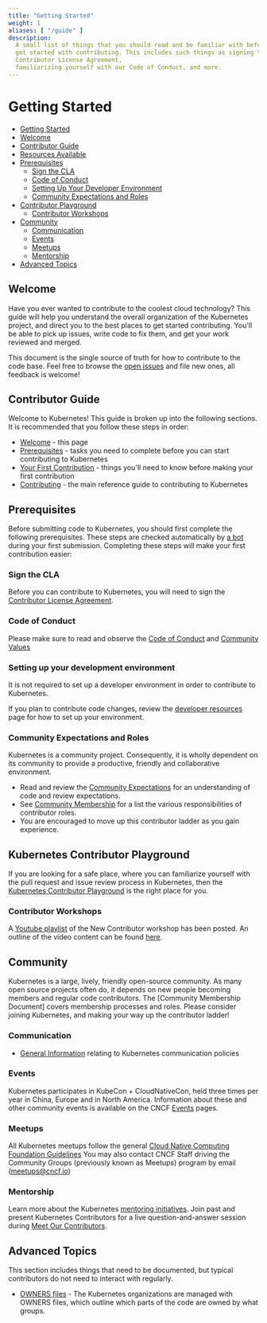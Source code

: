 ```yaml
---
title: "Getting Started"
weight: 1
aliases: [ "/guide" ]
description:
  A small list of things that you should read and be familiar with before you
  get started with contributing. This includes such things as signing the
  Contributor License Agreement, 
  familiarizing yourself with our Code of Conduct, and more.
---
```


# Getting Started

- [Getting Started](#getting-started)
- [Welcome](#welcome)
- [Contributor Guide](#contributor-guide)
- [Resources Available](#resources-available)
- [Prerequisites](#prerequisites)
  - [Sign the CLA](#sign-the-CLA)
  - [Code of Conduct](#code-of-conduct)
  - [Setting Up Your Developer Environment](#setting-up)
  - [Community Expectations and Roles](#community-expectations)
- [Contributor Playground](#contributor-playground)
  - [Contributor Workshops](#contributor-workshops)
- [Community](#community)
  - [Communication](#communication)
  - [Events](#events)
  - [Meetups](#meetups)
  - [Mentorship](#mentorship)
- [Advanced Topics](#advanced-topics)

## Welcome

Have you ever wanted to contribute to the coolest cloud technology?
This guide will help you understand the overall organization 
of the Kubernetes project, 
and direct you to the best places to get started contributing. 
You'll be able to pick up issues, write code to fix them, 
and get your work reviewed and merged.

This document is the single source of truth for how to 
contribute to the code base. Feel free to browse the  [open issues] 
and file new ones, all feedback is welcome!

## Contributor Guide

Welcome to Kubernetes! This guide is broken up into the following sections. 
It is recommended that you follow these steps in order: 

- [Welcome](#welcome) - this page 
- [Prerequisites](#prerequisites) - tasks you need to complete before 
  you can start contributing to Kubernetes
- [Your First Contribution](first-contribution.md) - things you'll need to know 
  before making your first contribution
- [Contributing](contributing.md) - the main reference guide to contributing 
  to Kubernetes

## Prerequisites

Before submitting code to Kubernetes, you should first complete the following 
prerequisites.
These steps are checked automatically by [a bot]
during your first submission. 
Completing these steps will make your first contribution easier: 

### Sign the CLA

Before you can contribute to Kubernetes, you will need to sign the
[Contributor License Agreement].  

### Code of Conduct

Please make sure to read and observe the 
[Code of Conduct] and [Community Values]

### Setting up your development environment

It is not required to set up a developer environment in order to 
contribute to Kubernetes.

If you plan to contribute code changes, 
review the [developer resources]
page for how to set up your environment.

### Community Expectations and Roles

Kubernetes is a community project.
Consequently, it is wholly dependent on its community to provide a productive, 
friendly and collaborative environment.

- Read and review the [Community Expectations] for an 
understanding of code and review expectations.
- See [Community Membership] for a list the various 
responsibilities of contributor roles. 
- You are encouraged to move up this contributor ladder as you gain experience.

## Kubernetes Contributor Playground

If you are looking for a safe place, where you can familiarize yourself with 
the pull request and issue review process 
in Kubernetes, then the [Kubernetes Contributor Playground]
is the right place for you.

### Contributor Workshops

A [Youtube playlist]
of the New Contributor workshop has been posted.
An outline of the video content can be found [here]. 

## Community

Kubernetes is a large, lively, friendly open-source community.
As many open source projects often do, 
it depends on new people becoming members and regular code contributors. 
The [Community Membership Document] 
covers membership processes and roles. 
Please consider joining Kubernetes, 
and making your way up the contributor ladder!

### Communication

- [General Information] relating to Kubernetes communication policies

### Events

Kubernetes participates in KubeCon + CloudNativeCon, 
held three times per year in China, Europe and in North America.
Information about these and other community events is available on the CNCF 
[Events] pages.

### Meetups

All Kubernetes meetups follow the general 
[Cloud Native Computing Foundation Guidelines]
You may also contact CNCF Staff driving the Community Groups 
(previously known as Meetups) program by email (meetups@cncf.io)

### Mentorship

Learn more about the Kubernetes [mentoring initiatives].
Join past and present Kubernetes Contributors 
for a live question-and-answer session during [Meet Our Contributors]. 

## Advanced Topics

This section includes things that need to be documented, 
but typical contributors do not need to interact with regularly.

- [OWNERS files] - The Kubernetes organizations are managed with OWNERS files, 
which outline which parts of the code are owned by what groups.


[a bot]: https://github.com/k8s-ci-robot
[Contributor License Agreement]: ./CLA.md
[Code of Conduct]: ./code-of-conduct.md
[Community Values]: ./values.md
[Developer Resources]: ./contributors/devel/README.md#setting-up-your-dev-environment-coding-and-debugging
[Community Expectations]: ./expectations.md
[Community Membership]: ./community-membership.md
[here]: ./events/2018/05-contributor-summit
[General Information]: ./communication
[mentoring initiatives]: ./mentoring/README.md 
[Meet Our Contributors]: ./meet-our-contributors.md
[OWNERS files]: /owners.md
[Cloud Native Computing Foundation Guidelines]: https://github.com/cncf/communitygroups
[Events]: https://www.cncf.io/events/
[YouTube Playlist]: https://www.youtube.com/playlist?list=PL69nYSiGNLP3M5X7stuD7N4r3uP2PZQUx
[Kubernetes Contributor Playground]: https://github.com/kubernetes-sigs/contributor-playground/blob/master/README.md
[Open Issues]: https://github.com/kubernetes/community/issues?q=is%3Aissue+is%3Aopen+label%3Aarea%2Fcontributor-guide